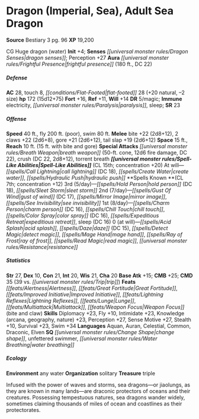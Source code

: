 ﻿---
cssclass: [monsters]
title1: Dragon (Imperial, Sea), Adult Sea Dragon
title2: Adult Sea Dragon
CR: 12
sources:
- name: Bestiary 3
  page: 96
  link: http://paizo.com/products/btpy8odu?Pathfinder-Roleplaying-Game-Bestiary-3
XP: 19200
alignment: CG
size: Huge
type: dragon
subtypes:
- water
initiative:
  bonus: 4
senses:
  dragon senses: true
auras:
- name: frightful presence
  radius: 180
  DC: 22
AC:
  AC: 28
  touch: 8
  flat_footed: 28
  components:
    natural: 20
    size: -2
HP:
  HP: 172
  long: 15d12+75
saves:
  fort: 16
  ref: 11
  will: 14
DR:
- amount: 5
  weakness: magic
immunities:
- electricity
- paralysis
- sleep
SR: 23
speeds:
  base: 40
  fly: 200
  fly_maneuverability: poor
  swim: 80
attacks:
  melee:
  - - text: bite +22 (2d8+12)
      entries:
      - - damage: 2d8+12
      attack: bite
      bonus:
      - 22
    - text: 2 claws +22 (2d6+8)
      entries:
      - - damage: 2d6+8
      count: 2
      attack: claws
      bonus:
      - 22
    - text: gore +21 (2d6+12)
      entries:
      - - damage: 2d6+12
      attack: gore
      bonus:
      - 21
    - text: tail slap +19 (2d6+12)
      entries:
      - - damage: 2d6+12
      attack: tail slap
      bonus:
      - 19
  special:
  - breath weapon (50-ft. cone, 12d6 fire damage, DC 22)
  - crush (DC 22, 2d8+12)
  - torrent breath
space: 15
reach: 10
reach_other: 15 ft. with bite and gore
spell_like_abilities:
  entries:
  - name: call lightning
    source: default
    freq: At will
    DC: 18
  - name: create water
    source: default
    freq: At will
  - name: hydraulic push
    source: default
    freq: At will
  sources:
  - name: default
    CL: 15
    concentration: 20
spells:
  entries:
  - name: hold person
    source: '?'
    level: 3
    DC: 18
  - name: sleet storm
    source: '?'
    level: 3
  - name: gust of wind
    source: '?'
    level: 2
    DC: 17
  - name: mirror image
    source: '?'
    level: 2
  - name: see invisibility
    source: '?'
    level: 2
  - name: charm person
    source: '?'
    level: 1
    DC: 16
  - name: chill touch
    source: '?'
    level: 1
  - name: color spray
    source: '?'
    level: 1
    DC: 16
  - name: expeditious retreat
    source: '?'
    level: 1
  - name: sleep
    source: '?'
    level: 1
    DC: 16
  - name: acid splash
    source: '?'
    level: 0
  - name: daze
    source: '?'
    level: 0
    DC: 15
  - name: detect magic
    source: '?'
    level: 0
  - name: mage hand
    source: '?'
    level: 0
  - name: ray of frost
    source: '?'
    level: 0
  - name: read magic
    source: '?'
    level: 0
  - name: resistance
    source: '?'
    level: 0
  sources:
  - name: '?'
    type: known
    CL: 7
    concentration: 12
    slots:
      3: 5
      2: 7
      1: 8
      0: at-will
ability_scores:
  STR: 27
  DEX: 10
  CON: 21
  INT: 20
  WIS: 21
  CHA: 20
BAB: 15
CMB: 25
CMD: 35
CMD_other: 39 vs. trip
feats:
- name: Alertness
- name: Great Fortitude
- name: Improved Initiative
- name: Lightning Reflexes
- name: Lunge
- name: Multiattack
- name: Weapon Focus (bite and claw)
skills:
  Diplomacy: 23
  Fly: 10
  Intimidate: 23
  Knowledge (arcana): 23
  Knowledge (geography): 23
  Knowledge (nature): 23
  Perception: 27
  Sense Motive: 27
  Stealth: 10
  Survival: 23
  Swim: 34
languages:
- Aquan
- Auran
- Celestial
- Common
- Draconic
- Elven
special_qualities:
- change shape
- unfettered swimmer
- water breathing
ecology:
  environment: any water
  organization: solitary
  treasure_type: triple
desc_long: Infused with the power of waves and storms, sea dragons-or jiaolungs, as
  they are known in many lands-are draconic protectors of oceans and their creatures.
  Possessing tempestuous natures, sea dragons wander widely, sometimes claiming thousands
  of miles of ocean and coastlines as their protectorates.

---

# Dragon (Imperial, Sea), Adult Sea Dragon

**Source** Bestiary 3 pg. 96
**XP** 19,200

CG Huge dragon (water)
**Init** +4; **Senses** _[[universal monster rules/Dragon Senses|dragon senses]]_; Perception +27
**Aura** _[[universal monster rules/Frightful Presence|frightful presence]]_ (180 ft., DC 22)

##### Defense

**AC** 28, touch 8, _[[conditions/Flat-Footed|flat-footed]]_ 28 (+20 natural, –2 size)
**hp** 172 (15d12+75)
**Fort** +16, **Ref** +11, **Will** +14
**DR** 5/magic; **Immune** electricity, _[[universal monster rules/Paralysis|paralysis]]_, sleep; **SR** 23

##### Offense
**Speed** 40 ft., fly 200 ft. (poor), swim 80 ft.
**Melee** bite +22 (2d8+12), 2 claws +22 (2d6+8), gore +21 (2d6+12), tail slap +19 (2d6+12)
**Space** 15 ft., **Reach** 10 ft. (15 ft. with bite and gore)
**Special Attacks** _[[universal monster rules/Breath Weapon|breath weapon]]_ (50-ft. cone, 12d6 fire damage, DC 22), crush (DC 22, 2d8+12), torrent breath
**_[[universal monster rules/Spell-Like Abilities|Spell-Like Abilities]]_** (CL 15th; concentration +20)
At will—_[[spells/Call Lightning|call lightning]]_ (DC 18), _[[spells/Create Water|create water]]_, _[[spells/Hydraulic Push|hydraulic push]]_
**Spells Known **(CL 7th; concentration +12)
3rd (5/day)—_[[spells/Hold Person|hold person]]_ (DC 18), _[[spells/Sleet Storm|sleet storm]]_
2nd (7/day)—_[[spells/Gust Of Wind|gust of wind]]_ (DC 17), _[[spells/Mirror Image|mirror image]]_, _[[spells/See Invisibility|see invisibility]]_
1st (8/day)—_[[spells/Charm Person|charm person]]_ (DC 16), _[[spells/Chill Touch|chill touch]]_, _[[spells/Color Spray|color spray]]_ (DC 16), _[[spells/Expeditious Retreat|expeditious retreat]]_, sleep (DC 16)
0 (at will)—_[[spells/Acid Splash|acid splash]]_, _[[spells/Daze|daze]]_ (DC 15), _[[spells/Detect Magic|detect magic]]_, _[[spells/Mage Hand|mage hand]]_, _[[spells/Ray of Frost|ray of frost]]_, _[[spells/Read Magic|read magic]]_, _[[universal monster rules/Resistance|resistance]]_

##### Statistics
**Str** 27, **Dex** 10, **Con** 21, **Int** 20, **Wis** 21, **Cha** 20
**Base Atk** +15; **CMB** +25; **CMD** 35 (39 vs. _[[universal monster rules/Trip|trip]]_)
**Feats** _[[feats/Alertness|Alertness]]_, _[[feats/Great Fortitude|Great Fortitude]]_, _[[feats/Improved Initiative|Improved Initiative]]_, _[[feats/Lightning Reflexes|Lightning Reflexes]]_, _[[feats/Lunge|Lunge]]_, _[[feats/Multiattack|Multiattack]]_, _[[feats/Weapon Focus|Weapon Focus]]_ (bite and claw)
**Skills** Diplomacy +23, Fly +10, Intimidate +23, Knowledge (arcana, geography, nature) +23, Perception +27, Sense Motive +27, Stealth +10, Survival +23, Swim +34
**Languages** Aquan, Auran, Celestial, Common, Draconic, Elven
**SQ** _[[universal monster rules/Change Shape|change shape]]_, unfettered swimmer, _[[universal monster rules/Water Breathing|water breathing]]_

##### Ecology

**Environment** any water
**Organization** solitary
**Treasure** triple

Infused with the power of waves and storms, sea dragons—or jiaolungs, as they are known in many lands—are draconic protectors of oceans and their creatures. Possessing tempestuous natures, sea dragons wander widely, sometimes claiming thousands of miles of ocean and coastlines as their protectorates.